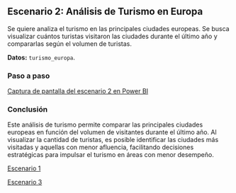 ## Escenario 2: Análisis de Turismo en Europa

Se quiere analiza el turismo en las principales ciudades europeas. Se busca visualizar cuántos turistas visitaron las ciudades durante el último año y compararlas según el volumen de turistas.

**Datos:** `turismo_europa`.

### Paso a paso

[Captura de pantalla del escenario 2 en Power BI](lab19_2.png)

### Conclusión

Este análisis de turismo permite comparar las principales ciudades europeas en función del volumen de visitantes durante el último año. Al visualizar la cantidad de turistas, es posible identificar las ciudades más visitadas y aquellas con menor afluencia, facilitando decisiones estratégicas para impulsar el turismo en áreas con menor desempeño.

[Escenario 1](../lab19_1)

[Escenario 3](../lab19_3)
